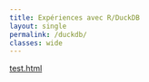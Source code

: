 ```yaml
---
title: Expériences avec R/DuckDB
layout: single
permalink: /duckdb/
classes: wide
---
```


[test.html](duckdb/test.html)



